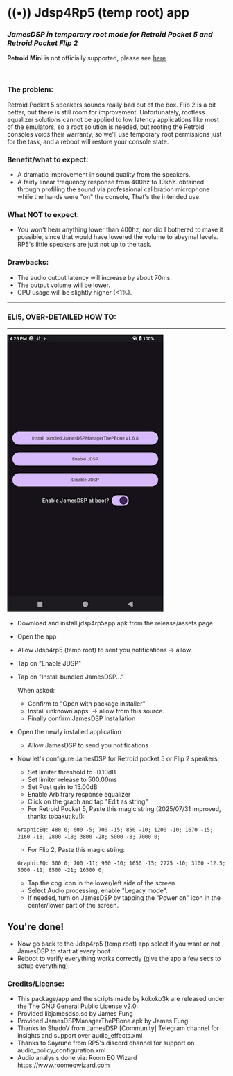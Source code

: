 # ((•)) Jdsp4Rp5 (temp root) app 
### *JamesDSP in temporary root mode for Retroid Pocket 5 and Retroid Pocket Flip 2*

**Retroid Mini** is not officially supported, please see [here](https://github.com/kokoko3k/jdsp4rp5.app/issues/4)

<br>

### The problem:
Retroid Pocket 5 speakers sounds really bad out of the box.
Flip 2 is a bit better, but there is still room for improvement.
Unfortunately, rootless equalizer solutions cannot be applied to low latency
applications like most of the emulators, so a root solution is needed,
but rooting the Retroid consoles voids their warranty, so we'll use temporary root permissions just for the task, and a reboot will restore your console state.

### Benefit/what to expect:
* A dramatic improvement in sound quality from the speakers.
* A fairly linear frequency response from 400hz to 10khz.
obtained through profiling the sound via professional calibration 
microphone while the hands were "on" the console, That's the intended use.

### What NOT to expect:
* You won't hear anything lower than 400hz, nor did I bothered to
make it possible, since that would have lowered the volume
to absymal levels. RP5's little speakers are just not up to the task.

### Drawbacks:
* The audio output latency will increase by about 70ms.
* The output volume will be lower.
* CPU usage will be slightly higher (<1%).

-----------------------------
### **ELI5, OVER-DETAILED HOW TO:**
-----------------------------
![ ](https://github.com/kokoko3k/jdsp4rp5.app/blob/main/repo_images/shot1.jpg?raw=true)

* Download and install jdsp4rp5app.apk
from the release/assets page
* Open the app
* Allow Jdsp4rp5 (temp root) to sent you notifications -> allow.

* Tap on "Enable JDSP"

* Tap on "Install bundled JamesDSP..."

	When asked:
	* Confirm to "Open with package installer"
	* Install unknown apps: -> allow from this source.
	* Finally confirm JamesDSP installation
	

* Open the newly installed application
	* Allow JamesDSP to send you notifications

* Now let's configure JamesDSP for Retroid pocket 5 or Flip 2 speakers:
	* Set limiter threshold to -0.10dB
	* Set limiter release to 500.00ms
	* Set Post gain to 15.00dB
	* Enable Arbitrary response equalizer
	* Click on the graph and tap "Edit as string"
	* For Retroid Pocket 5, Paste this magic string (2025/07/31 improved, thanks tobakutiku!):<br>
	```
  	GraphicEQ: 480 0; 600 -5; 700 -15; 850 -10; 1200 -10; 1670 -15; 2160 -18; 2800 -18; 3800 -28; 5000 -8; 7000 0;
	```
	* For Flip 2, Paste this magic string:<br>
  	```
	GraphicEQ: 500 0; 700 -11; 950 -10; 1650 -15; 2225 -10; 3100 -12.5; 5000 -11; 8500 -21; 16500 0; 
	```
	* Tap the cog icon in the lower/left side of the screen
	* Select Audio processing, enable "Legacy mode".
	* If needed, turn on JamesDSP by tapping the "Power on" icon in the center/lower part of the screen.
	  
## You're done! <br>
* Now go back to the Jdsp4rp5 (temp root) app select if you want or not JamesDSP to start at every boot. <br>
* Reboot to verify everything works correctly (give the app a few secs to setup everything).


### Credits/License:
* This package/app and the scripts made by kokoko3k are released under the 
The GNU General Public License v2.0.
* Provided libjamesdsp.so by James Fung 
* Provided JamesDSPManagerThePBone.apk by James Fung
* Thanks to ShadoV from JamesDSP [Community] Telegram channel
for insights and support over audio_effects.xml
* Thanks to Sayrune from RP5's discord channel
for support on audio_policy_configuration.xml
* Audio analysis done via: Room EQ Wizard https://www.roomeqwizard.com
